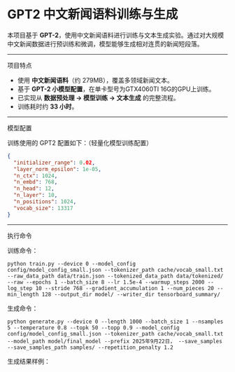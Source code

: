 # GPT2 中文新闻语料训练与生成

本项目基于 **GPT-2**，使用中文新闻语料进行训练与文本生成实验。通过对大规模中文新闻数据进行预训练和微调，模型能够生成相对连贯的新闻短段落。

---

项目特点

- 使用 **中文新闻语料**（约 279MB），覆盖多领域新闻文本。  
- 基于 **GPT-2 小模型配置**，在单卡型号为GTX4060TI 16G的GPU上训练。  
- 已实现从 **数据预处理 → 模型训练 → 文本生成** 的完整流程。  
- 训练耗时约 **33 小时**。  

---

模型配置

训练使用的 GPT2 配置如下：（轻量化模型训练配置）

```json
{
  "initializer_range": 0.02,
  "layer_norm_epsilon": 1e-05,
  "n_ctx": 1024,
  "n_embd": 768,
  "n_head": 12,
  "n_layer": 10,
  "n_positions": 1024,
  "vocab_size": 13317
}
```


---

执行命令

训练命令：

```shell
python train.py --device 0 --model_config config/model_config_small.json --tokenizer_path cache/vocab_small.txt --raw_data_path data/train.json --tokenized_data_path data/tokenized/ --raw --epochs 1 --batch_size 8 --lr 1.5e-4 --warmup_steps 2000 --log_step 10 --stride 768 --gradient_accumulation 1 --num_pieces 20 --min_length 128 --output_dir model/ --writer_dir tensorboard_summary/
```

生成命令：

```shell
python generate.py --device 0 --length 1000 --batch_size 1 --nsamples 5 --temperature 0.8 --topk 50 --topp 0.9 --model_config config/model_config_small.json --tokenizer_path cache/vocab_small.txt --model_path model/final_model --prefix 2025年9月22日， --save_samples --save_samples_path samples/ --repetition_penalty 1.2
```

生成结果样例：




